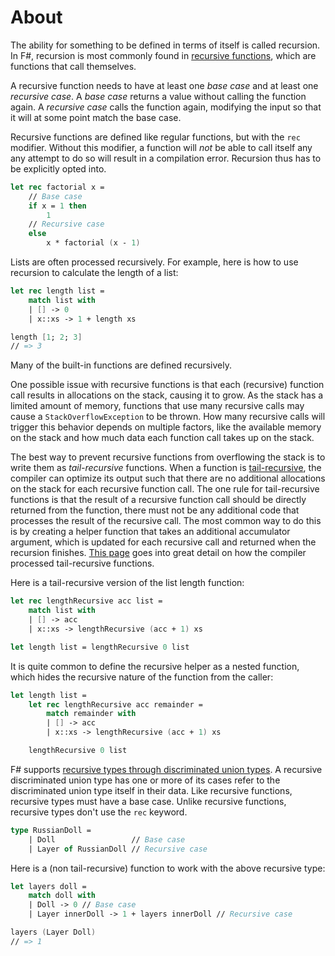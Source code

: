 # About

The ability for something to be defined in terms of itself is called recursion. In F#, recursion is most commonly found in [recursive functions][recursive-functions], which are functions that call themselves.

A recursive function needs to have at least one _base case_ and at least one _recursive case_. A _base case_ returns a value without calling the function again. A _recursive case_ calls the function again, modifying the input so that it will at some point match the base case.

Recursive functions are defined like regular functions, but with the `rec` modifier. Without this modifier, a function will _not_ be able to call itself any any attempt to do so will result in a compilation error. Recursion thus has to be explicitly opted into.

```fsharp
let rec factorial x =
    // Base case
    if x = 1 then
        1
    // Recursive case
    else
        x * factorial (x - 1)
```

Lists are often processed recursively. For example, here is how to use recursion to calculate the length of a list:

```fsharp
let rec length list =
    match list with
    | [] -> 0
    | x::xs -> 1 + length xs

length [1; 2; 3]
// => 3
```

Many of the built-in functions are defined recursively.

One possible issue with recursive functions is that each (recursive) function call results in allocations on the stack, causing it to grow. As the stack has a limited amount of memory, functions that use many recursive calls may cause a `StackOverflowException` to be thrown. How many recursive calls will trigger this behavior depends on multiple factors, like the available memory on the stack and how much data each function call takes up on the stack.

The best way to prevent recursive functions from overflowing the stack is to write them as _tail-recursive_ functions. When a function is [tail-recursive][tail-recursion], the compiler can optimize its output such that there are no additional allocations on the stack for each recursive function call. The one rule for tail-recursive functions is that the result of a recursive function call should be directly returned from the function, there must not be any additional code that processes the result of the recursive call. The most common way to do this is by creating a helper function that takes an additional accumulator argument, which is updated for each recursive call and returned when the recursion finishes. [This page][tail-recursion-in-depth] goes into great detail on how the compiler processed tail-recursive functions.

Here is a tail-recursive version of the list length function:

```fsharp
let rec lengthRecursive acc list =
    match list with
    | [] -> acc
    | x::xs -> lengthRecursive (acc + 1) xs

let length list = lengthRecursive 0 list
```

It is quite common to define the recursive helper as a nested function, which hides the recursive nature of the function from the caller:

```fsharp
let length list =
    let rec lengthRecursive acc remainder =
        match remainder with
        | [] -> acc
        | x::xs -> lengthRecursive (acc + 1) xs

    lengthRecursive 0 list
```

F# supports [recursive types through discriminated union types][recursive-types]. A recursive discriminated union type has one or more of its cases refer to the discriminated union type itself in their data. Like recursive functions, recursive types must have a base case. Unlike recursive functions, recursive types don't use the `rec` keyword.

```fsharp
type RussianDoll =
    | Doll                 // Base case
    | Layer of RussianDoll // Recursive case
```

Here is a (non tail-recursive) function to work with the above recursive type:

```fsharp
let layers doll =
    match doll with
    | Doll -> 0 // Base case
    | Layer innerDoll -> 1 + layers innerDoll // Recursive case

layers (Layer Doll)
// => 1
```

[recursive-functions]: https://docs.microsoft.com/en-us/dotnet/fsharp/language-reference/functions/recursive-functions-the-rec-keyword
[recursive-types]: https://fsharpforfunandprofit.com/posts/recursive-types-and-folds/#a-basic-recursive-type
[tail-recursion]: https://cyanbyfuchsia.wordpress.com/2014/02/12/recursion-and-tail-recursion-in-f/
[tail-recursion-in-depth]: https://devblogs.microsoft.com/fsharpteam/tail-calls-in-f/
